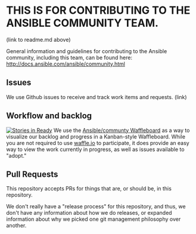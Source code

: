 # THIS IS FOR CONTRIBUTING TO THE ANSIBLE COMMUNITY TEAM.
(link to readme.md above)

General information and guidelines for contributing to the Ansible community, including this team, can be found here: http://docs.ansible.com/ansible/community.html

## Issues
We use Github issues to receive and track work items and requests. (link)

## Workflow and backlog
[![Stories in Ready](https://badge.waffle.io/ansible/community.png?label=ready&title=Ready)](https://waffle.io/ansible/community)
We use the [Ansible/communty Waffleboard](https://waffle.io/ansible/community) as a way to visualize our backlog and progress in a Kanban-style Waffleboard. While you are not required to use [waffle.io](https://waffle.io) to participate, it does provide an easy way to view the work currently in progress, as well as issues available to "adopt."

## Pull Requests
This repository accepts PRs for things that are, or should be, in this repository.

We don't really have a "release process" for this repository, and thus, we don't have any information about how we do releases, or expanded information about why we picked one git management philosophy over another.
